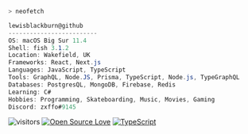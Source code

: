 ```zsh
> neofetch
```



```csharp
lewisblackburn@github
-------------------------
OS: macOS Big Sur 11.4
Shell: fish 3.1.2
Location: Wakefield, UK
Frameworks: React, Next.js
Languages: JavaScript, TypeScript
Tools: GraphQL, Node.JS, Prisma, TypeScript, Node.js, TypeGraphQL
Databases: PostgresQL, MongoDB, Firebase, Redis
Learning: C#
Hobbies: Programming, Skateboarding, Music, Movies, Gaming
Discord: zxffo#9145
```

![visitors](https://visitor-badge.laobi.icu/badge?page_id=lewisblackburn)
[![Open Source Love](https://badges.frapsoft.com/os/v1/open-source.svg?v=102)](https://github.com/ellerbrock/open-source-badge/)
[![TypeScript](https://badges.frapsoft.com/typescript/code/typescript.png?v=101)](https://github.com/ellerbrock/typescript-badges/)
